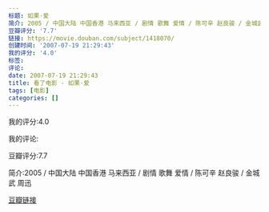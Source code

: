 ```yaml
---
标题: 如果·爱
简介: 2005 / 中国大陆 中国香港 马来西亚 / 剧情 歌舞 爱情 / 陈可辛 赵良骏 / 金城武 周迅
豆瓣评分: '7.7'
链接: https://movie.douban.com/subject/1418070/
创建时间: '2007-07-19 21:29:43'
我的评分: '4.0'
标签:
评论:
date: 2007-07-19 21:29:43
title: 看了电影 - 如果·爱
tags: [电影]
categories: []
---
```


我的评分:4.0

我的评论:

豆瓣评分:7.7

简介:2005 / 中国大陆 中国香港 马来西亚 / 剧情 歌舞 爱情 / 陈可辛 赵良骏 / 金城武 周迅

[豆瓣链接](https://movie.douban.com/subject/1418070/)

